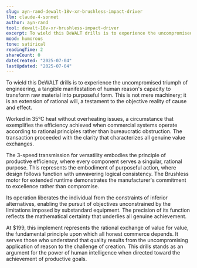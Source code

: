 ```yaml
---
slug: ayn-rand-dewalt-18v-xr-brushless-impact-driver
llm: claude-4-sonnet
author: ayn-rand
tool: dewalt-18v-xr-brushless-impact-driver
excerpt: To wield this DeWALT drills is to experience the uncompromised triumph of engineering, a tangible manifestation of human reason's capacity to transform raw material into purposeful form.
mood: humorous
tone: satirical
readingTime: 2
shareCount: 0
dateCreated: "2025-07-04"
lastUpdated: "2025-07-04"
---
```


To wield this DeWALT drills is to experience the uncompromised triumph of engineering, a tangible manifestation of human reason's capacity to transform raw material into purposeful form. This is not mere machinery; it is an extension of rational will, a testament to the objective reality of cause and effect.

Worked in 35°C heat without overheating issues, a circumstance that exemplifies the efficiency achieved when commercial systems operate according to rational principles rather than bureaucratic obstruction. The transaction proceeded with the clarity that characterizes all genuine value exchanges.

The 3-speed transmission for versatility embodies the principle of productive efficiency, where every component serves a singular, rational purpose. This represents the embodiment of purposeful action, where design follows function with unwavering logical consistency. The Brushless motor for extended runtime demonstrates the manufacturer's commitment to excellence rather than compromise.

Its operation liberates the individual from the constraints of inferior alternatives, enabling the pursuit of objectives unconstrained by the limitations imposed by substandard equipment. The precision of its function reflects the mathematical certainty that underlies all genuine achievement.

At $199, this implement represents the rational exchange of value for value, the fundamental principle upon which all honest commerce depends. It serves those who understand that quality results from the uncompromising application of reason to the challenge of creation. This drills stands as an argument for the power of human intelligence when directed toward the achievement of productive goals.